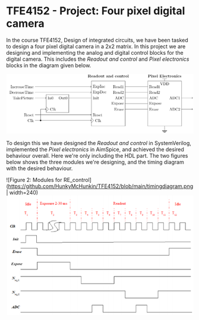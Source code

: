# TFE4152 - Project: Four pixel digital camera 
In the course TFE4152, Design of integrated circuits, we have been tasked to design a four pixel digital camera in a 2x2 matrix.
In this project we are designing and implementing the analog and digital control blocks for the digital camera. This includes the *Readout and control* and *Pixel electronics* blocks in the diagram given below.

![Blockdiagram](https://github.com/HunkyMcHunkin/TFE4152/blob/main/blokkdiagram.png)

To design this we have designed the *Readout and control* in SystemVerilog, implemented the *Pixel electronics* in AimSpice, and achieved the desired behaviour overall. Here we're only including the HDL part. The two figures below shows the three modules we're designing, and the timing diagram with the desired behaviour.

![Figure 2: Modules for RE_control](https://github.com/HunkyMcHunkin/TFE4152/blob/main/timingdiagram.png | width=240)
![Figure 3: Timingdiagram](https://github.com/HunkyMcHunkin/TFE4152/blob/main/timingdiagram_desired.png)
